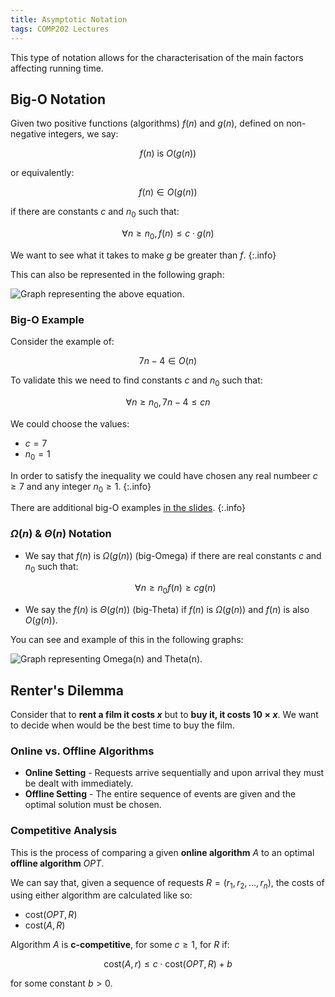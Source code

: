 ```yaml
---
title: Asymptotic Notation
tags: COMP202 Lectures
---
```

This type of notation allows for the characterisation of the main factors affecting running time. 

## Big-O Notation

Given two positive functions (algorithms) $f(n)$ and $g(n)$, defined on non-negative integers, we say: 

$$
f(n) \text{ is } O(g(n))
$$

or equivalently:

$$
f(n) \in O(g(n))
$$

if there are constants $c$ and $n_0$ such that:

$$
\forall n\geq n_0, f(n)\leq c\cdot g(n)
$$

We want to see what it takes to make $g$ be greater than $f$.
{:.info}

This can also be represented in the following graph:

![Graph representing the above equation.]({{site.baseurl}}/assets/comp202/lectures/2022-02-03-1-1.png)

### Big-O Example
Consider the example of:

$$
7n - 4\in O(n)
$$

To validate this we need to find constants $c$ and $n_0$ such that:

$$
\forall n\geq n_0, 7n-4\leq cn
$$

We could choose the values:

* $c=7$
* $n_0=1$

In order to satisfy the inequality we could have chosen any real numbeer $c\geq7$ and any integer $n_0\geq1$.
{:.info}

There are additional big-O examples [in the slides](https://liverpool.instructure.com/courses/47215/files/6802864/download?download_frd=1).
{:.info}

### $\Omega(n)$ & $\Theta(n)$ Notation
* We say that $f(n)$ is $\Omega(g(n))$ (big-Omega) if there are real constants $c$ and $n_0$ such that:

	$$
	\forall n\geq n_0 f(n)\geq cg(n)
	$$

* We say the $f(n)$ is $\Theta(g(n))$ (big-Theta) if $f(n)$ is $\Omega(g(n))$ and $f(n)$ is also $O(g(n))$. 

You can see and example of this in the following graphs:

![Graph representing Omega(n) and Theta(n).]({{site.baseurl}}/assets/comp202/lectures/2022-02-03-1-2.png)

## Renter's Dilemma
Consider that to **rent a film it costs $x$** but to **buy it, it costs $10\times x$**. We want to decide when would be the best time to buy the film.

### Online vs. Offline Algorithms

* **Online Setting** - Requests arrive sequentially and upon arrival they must be dealt with immediately.
* **Offline Setting** - The entire sequence of events are given and the optimal solution must be chosen.

### Competitive Analysis
This is the process of comparing a given **online algorithm** $A$ to an optimal **offline algorithm** $OPT$.

We can say that, given a sequence of requests $R=(r_1,r_2,\ldots,r_n)$, the costs of using either algorithm are calculated like so:

* cost($OPT,R$)
* cost($A, R$)

Algorithm $A$ is **c-competitive**, for some $c\geq1$, for $R$ if:

$$
\text{cost}(A,r)\leq c\cdot \text{cost}(OPT,R)+b
$$

for some constant $b>0$.